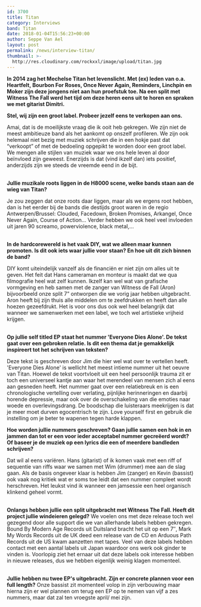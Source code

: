 ```yaml
---
id: 3700
title: Titan
category: Interviews
band: Titan
date: 2018-01-04T15:56:23+00:00
author: Seppe Van Ael
layout: post
permalink: /news/interview-titan/
thumbnail: >-
  http://res.cloudinary.com/rockxxl/image/upload/titan.jpg
---
```

**In 2014 zag het Mechelse Titan het levenslicht. Met (ex) leden van o.a. Heartfelt, Bourbon For Roses, Once Never Again, Reminders, Linchpin en Moker zijn deze jongens niet aan hun proefstuk toe. Na een split met Witness The Fall werd het tijd om deze heren eens uit te horen en spraken we met gitarist Dimitri.**

**Stel, wij zijn een groot label. Probeer jezelf eens te verkopen aan ons.**

<span style="font-weight: 400;">Amai, dat is de moeilijkste vraag die ik ooit heb gekregen. We zijn niet de meest ambitieuze band als het aankomt op onszelf profileren. We zijn ook helemaal niet bezig met muziek schrijven die in een hokje past dat “verkoopt” of met de bedoeling opgepikt te worden door een groot label. We mengen alle stijlen van muziek waar we ons hele leven al door beïnvloed zijn geweest. Enerzijds is dat (vind ikzelf dan) iets positief, anderzijds zijn we steeds de vreemde eend in de bijt.</span>

<span style="font-weight: 400;"><br /> </span>**Jullie muzikale roots liggen in de H8000 scene, welke bands staan aan de wieg van Titan?**

<span style="font-weight: 400;">Je zou zeggen dat onze roots daar liggen, maar als we ergens root hebben, dan is het eerder bij de bands die destijds groot waren in de regio Antwerpen/Brussel: Clouded, Facedown, Broken Promises, Arkangel, Once Never Again, Course of Action&#8230; Verder hebben we ook heel veel invloeden uit jaren 90 screamo, powerviolence, black metal,… </span>

<span style="font-weight: 400;"><br /> </span>**In de hardcorewereld is het vaak DIY, wat we alleen maar kunnen promoten. Is dit ook iets waar jullie voor staan? En hoe uit dit zich binnen de band?**

<span style="font-weight: 400;">DIY komt uiteindelijk vanzelf als de financiën er niet zijn om alles uit te geven. Het feit dat Hans cameraman en monteur is maakt dat we qua filmografie heel wat zelf kunnen. Ikzelf kan wel wat van grafische vormgeving en heb samen met de zanger van Witness de Fall (Aron) bijvoorbeeld onze split 7” ontworpen die we vorig jaar hebben uitgebracht. Aron heeft bij zijn thuis alle middelen om te zeefdrukken en heeft dan alle hoezen gezeefdrukt. </span><span style="font-weight: 400;">Het is voor ons dus ook wel heel belangrijk dat wanneer we samenwerken met een label, we toch wel artistieke vrijheid krijgen.</span>

<span style="font-weight: 400;"><br /> </span>**Op jullie self titled EP staat het nummer 'Everyone Dies Alone'. De tekst gaat over een gebroken relatie. Is dit een thema dat je gemakkelijk inspireert tot het schrijven van teksten?**

<span style="font-weight: 400;">Deze tekst is geschreven door Jim die hier wel wat over te vertellen heeft. 'Everyone Dies Alone' is wellicht het meest intieme nummer uit het oeuvre van Titan. Hoewel de tekst voortvloeit uit een heel persoonlijk trauma zit er toch een universeel kantje aan waar het merendeel van mensen zich al eens aan gesneden heeft. Het nummer gaat over een relatiebreuk en is een chronologische vertelling over verlating, pijnlijke herinneringen en daarbij horende depressie, maar ook over de overschakeling van die emoties naar woede en overlevingsdrang. De boodschap die luisteraars meekrijgen is dat je meer moet durven egocentrisch te zijn. Love yourself first </span><span style="font-weight: 400;">en gebruik die instelling om je beter te wapenen tegen harde klappen.</span>

**Hoe worden jullie nummers geschreven? Gaan jullie samen een hok in en jammen dan tot er een voor ieder acceptabel nummer gecreëerd wordt? Of baseer je de muziek op een lyrics die een of meerdere bandleden schrijven?**

<span style="font-weight: 400;">Dat wil al eens variëren. Hans (gitarist) of ik komen vaak met een riff of sequentie van riffs waar we samen met Wim (drummer) mee aan de slag gaan. Als de basis ongeveer klaar is hebben Jim (zanger) en Kevin (bassist) ook vaak nog kritiek wat er soms toe leidt dat een nummer compleet wordt herschreven. Het leukst vind ik wanneer een jamsessie een heel organisch klinkend geheel vormt. </span>

<span style="font-weight: 400;"><br /> </span>**Onlangs hebben jullie een split uitgebracht met Witness The Fall. Heeft dit project jullie windeieren gelegd?**
<span style="font-weight: 400;">We voelen ons met deze release toch wel gezegend door alle support die we van allerhande labels hebben gekregen. Bound By Modern Age Records uit Duitsland bracht het uit op een 7&#8243;, Mark My Words Records uit de UK deed een release van de CD en Arduous Path Records uit de US kwam aanzetten met tapes. Veel van deze labels hebben contact met een aantal labels uit Japan waardoor ons werk ook ginder te vinden is. </span><span style="font-weight: 400;">Voorlopig ziet het ernaar uit dat deze labels ook interesse hebben in nieuwe releases, dus we hebben eigenlijk weinig klagen momenteel.</span>

<span style="font-weight: 400;"><br /> </span>**Jullie hebben nu twee EP's uitgebracht. Zijn er concrete plannen voor een full length?**
<span style="font-weight: 400;">Onze bassist zit momenteel volop in zijn verbouwing maar hierna zijn er wel plannen om terug een EP op te nemen van vijf a zes nummers, maar dat zal ten vroegste april/ mei zijn.</span>
